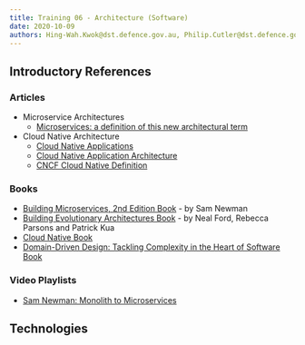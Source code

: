 ```yaml
---
title: Training 06 - Architecture (Software)
date: 2020-10-09
authors: Hing-Wah.Kwok@dst.defence.gov.au, Philip.Cutler@dst.defence.gov.au
---
```


<!-- # Training 06 - Architecture (Software) -->

## Introductory References

### Articles

- Microservice Architectures
  - [Microservices: a definition of this new architectural term](https://martinfowler.com/articles/microservices.html)
- Cloud Native Architecture
  - [Cloud Native Applications](https://tanzu.vmware.com/cloud-native)
  - [Cloud Native Application Architecture](https://medium.com/walmartglobaltech/cloud-native-application-architecture-a84ddf378f82)
  - [CNCF Cloud Native Definition](https://github.com/cncf/toc/blob/master/DEFINITION.md)

### Books

- [Building Microservices, 2nd Edition Book](https://learning.oreilly.com/library/view/building-microservices-2nd/9781492034018/) - by Sam Newman
- [Building Evolutionary Architectures Book](https://learning.oreilly.com/library/view/building-evolutionary-architectures/9781491986356/) - by Neal Ford, Rebecca Parsons and Patrick Kua
- [Cloud Native Book](https://learning.oreilly.com/library/view/cloud-native/9781492053811/)
- [Domain-Driven Design: Tackling Complexity in the Heart of Software Book](https://learning.oreilly.com/library/view/domain-driven-design-tackling/0321125215/)

### Video Playlists

- [Sam Newman: Monolith to Microservices](https://www.infoq.com/podcasts/monolith-microservices/)

## Technologies
